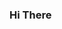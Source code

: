 <!--![Anurag's github stats](https://github-readme-stats.vercel.app/api?username=alovega&show_icons=true&theme=radical&count_private=true)--> 
### Hi There
